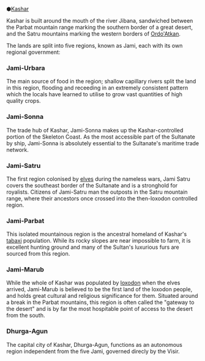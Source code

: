 ⬢[Kashar](https://teparsons.github.io/Iuncterra/assets/locations/kashar/Kashar.csv)

Kashar is built around the mouth of the river Jibana, sandwiched between the Parbat mountain range marking the southern border of a great desert, and the Satru mountains marking the western borders of [Ordo'Atkan](../Ordo'Atkan/index.md).

The lands are split into five regions, known as Jami, each with its own regional government:

### Jami-Urbara

The main source of food in the region; shallow capillary rivers split the land in this region, flooding and receeding in an extremely consistent pattern which the locals have learned to utilise to grow vast quantities of high quality crops.

### Jami-Sonna

The trade hub of Kashar, Jami-Sonna makes up the Kashar-controlled portion of the Skeleton Coast. As the most accessible part of the Sultanate by ship, Jami-Sonna is absolutely essential to the Sultanate's maritime trade network.

### Jami-Satru

The first region colonised by [elves](../../Species/Homonids/Elves.md) during the nameless wars, Jami Satru covers the southeast border of the Sultanate and is a stronghold for royalists. Citizens of Jami-Satru man the outposts in the Satru mountain range, where their ancestors once crossed into the then-loxodon controlled region.

### Jami-Parbat

This isolated mountainous region is the ancestral homeland of Kashar's [tabaxi](../../Species/Homonids/Tabaxi.md) population. While its rocky slopes are near impossible to farm, it is excellent hunting ground and many of the Sultan's luxurious furs are sourced from this region.

### Jami-Marub

While the whole of Kashar was populated by [loxodon](../../Species/Homonids/Loxodon.md) when the elves arrived, Jami-Marub is believed to be the first land of the loxodon people, and holds great cultural and religious significance for them. Situated around a break in the Parbat mountains, this region is often called the "gateway to the desert" and is by far the most hospitable point of access to the desert from the south.

### Dhurga-Agun

The capital city of Kashar, Dhurga-Agun, functions as an autonomous region independent from the five Jami, governed direcly by the Visir.